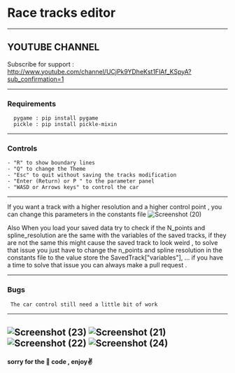 # Race tracks editor
---
## YOUTUBE CHANNEL
 Subscribe for support : http://www.youtube.com/channel/UCjPk9YDheKst1FlAf_KSpyA?sub_confirmation=1

---
### Requirements
      pygame : pip install pygame
      pickle : pip install pickle-mixin
---
### Controls
    - "R" to show boundary lines
    - "Q" to change the Theme
    - "Esc" to quit without saving the tracks modification
    - "Enter (Return) or P " to the parameter panel
    - "WASD or Arrows keys" to control the car
 
---
 If you want a track with a higher resolution and a higher control point , you can change this parameters in the constants file
 ![Screenshot (20)](https://user-images.githubusercontent.com/48150537/128978353-8ddea85c-c251-4166-b340-9864da70dfd8.png)
 
 Also When you load your saved data try to check if the N_points and spline_resolution are the same with the variables of the saved tracks, 
 if they are not the same this might  cause the saved track to look weird , to solve that issue you just have to change the n_points and 
 spline resolution in the constants file to the value store the   SavedTrack["variables"], ... 
 if you have a time to solve that issue you can always make a pull request .

---
### Bugs
     The car control still need a little bit of work
---
![Screenshot (23)](https://user-images.githubusercontent.com/48150537/128980799-61a1bbcf-256c-4d9f-809e-4e5dc0f0503e.png)
![Screenshot (21)](https://user-images.githubusercontent.com/48150537/128980922-f169e580-9038-46e2-9044-a2a186e24df3.png)
![Screenshot (22)](https://user-images.githubusercontent.com/48150537/128980925-1dc6ddb8-75a8-4e1e-b467-245d5270a145.png)
![Screenshot (24)](https://user-images.githubusercontent.com/48150537/128980800-4fc8ff33-d194-461f-9463-0689408447d9.png)
---
#### sorry for the 🍝 code , enjoy✌️
